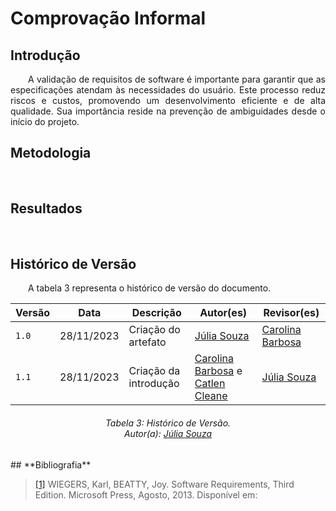 # **Comprovação Informal**

## **Introdução**
<p align="justify">
&emsp;&emsp;A validação de requisitos de software é importante para garantir que as especificações atendam às necessidades do usuário. Este processo reduz riscos e custos, promovendo um desenvolvimento eficiente e de alta qualidade. Sua importância reside na prevenção de ambiguidades desde o início do projeto.
</p>

## **Metodologia**
<p align="justify">
&emsp;&emsp; 
</p>

## **Resultados**
<p align="justify">
&emsp;&emsp; 
</p>


## **Histórico de Versão**
<p align="justify">
&emsp;&emsp;A tabela 3 representa o histórico de versão do documento.
</p>

| Versão | Data       | Descrição           | Autor(es)                                                                                           | Revisor(es)                                     |
|--------|------------|---------------------|-----------------------------------------------------------------------------------------------------|-------------------------------------------------|
| `1.0`  | 28/11/2023 | Criação do artefato |  [Júlia Souza](https://github.com/JuliaSSouza)  | [Carolina Barbosa](https://github.com/CarolinaBarb) ||
| `1.1`  | 28/11/2023 | Criação da introdução |  [Carolina Barbosa](https://github.com/CarolinaBarb) e [Catlen Cleane](https://github.com/catlenc)  | [Júlia Souza](https://github.com/JuliaSSouza)|| 


<h6 align="center"> Tabela 3: Histórico de Versão.
<br> Autor(a): <a href="https://github.com/JuliaSSouza">Júlia Souza</a></h6>
## **Bibliografia**

> <a href="https://aprender3.unb.br/pluginfile.php/2692778/mod_resource/content/2/PriorizaA%CC%83%C2%A7A%CC%83%C2%A3o%20de%20Req.pdf">[1]</a> WIEGERS, Karl, BEATTY, Joy. Software Requirements, Third Edition. Microsoft Press, Agosto, 2013. Disponível em:

